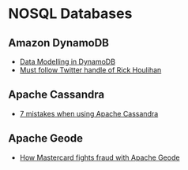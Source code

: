 # NOSQL Databases

## Amazon DynamoDB 
- [Data Modelling in DynamoDB](https://www.youtube.com/watch?v=6yqfmXiZTlM)
- [Must follow Twitter handle of Rick Houlihan](https://twitter.com/houlihan_rick?lang=en)


## Apache Cassandra 
- [7 mistakes when using Apache Cassandra](https://blog.softwaremill.com/7-mistakes-when-using-apache-cassandra-51d2cf6df519)

## Apache Geode
- [How Mastercard fights fraud with Apache Geode](https://content.pivotal.io/blog/how-mastercard-fights-fraud-with-apache-geode)